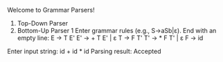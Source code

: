 
Welcome to Grammar Parsers!
1. Top-Down Parser
2. Bottom-Up Parser
1
Enter grammar rules (e.g., S->aSb|ε). End with an empty line:
E -> T E'
E' -> + T E' | ε
T -> F T'
T' -> * F T' | ε
F -> id

Enter input string:
id + id * id
Parsing result: Accepted
